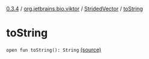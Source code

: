 [0.3.4](../../index.md) / [org.jetbrains.bio.viktor](../index.md) / [StridedVector](index.md) / [toString](.)

# toString

`open fun toString(): String` [(source)](https://github.com/JetBrains-Research/viktor/blob/0.3.4/src/main/kotlin/org/jetbrains/bio/viktor/StridedVector.kt#L482)